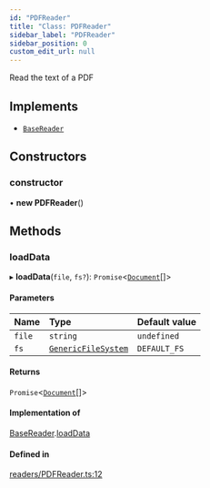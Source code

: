 ```yaml
---
id: "PDFReader"
title: "Class: PDFReader"
sidebar_label: "PDFReader"
sidebar_position: 0
custom_edit_url: null
---
```


Read the text of a PDF

## Implements

- [`BaseReader`](../interfaces/BaseReader.md)

## Constructors

### constructor

• **new PDFReader**()

## Methods

### loadData

▸ **loadData**(`file`, `fs?`): `Promise`<[`Document`](Document.md)[]\>

#### Parameters

| Name | Type | Default value |
| :------ | :------ | :------ |
| `file` | `string` | `undefined` |
| `fs` | [`GenericFileSystem`](../interfaces/GenericFileSystem.md) | `DEFAULT_FS` |

#### Returns

`Promise`<[`Document`](Document.md)[]\>

#### Implementation of

[BaseReader](../interfaces/BaseReader.md).[loadData](../interfaces/BaseReader.md#loaddata)

#### Defined in

[readers/PDFReader.ts:12](https://github.com/run-llama/LlamaIndexTS/blob/80d3fc9/packages/core/src/readers/PDFReader.ts#L12)
